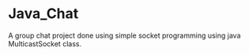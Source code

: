 # Java_Chat
A group chat project done using simple socket programming using java MulticastSocket class.
